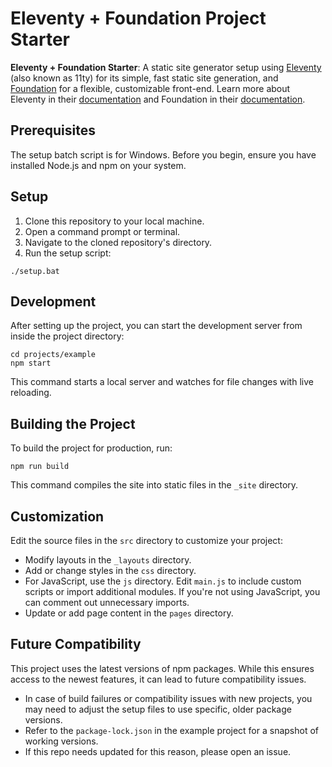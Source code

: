 # Eleventy + Foundation Project Starter

**Eleventy + Foundation Starter**: A static site generator setup using [Eleventy](https://www.11ty.dev/) (also known as 11ty) for its simple, fast static site generation, and [Foundation](https://get.foundation/) for a flexible, customizable front-end. Learn more about Eleventy in their [documentation](https://www.11ty.dev/docs/) and Foundation in their [documentation](https://get.foundation/sites/docs/).

## Prerequisites

The setup batch script is for Windows. Before you begin, ensure you have installed Node.js and npm on your system.

## Setup

1. Clone this repository to your local machine.
2. Open a command prompt or terminal.
3. Navigate to the cloned repository's directory.
4. Run the setup script:

```
./setup.bat
```

## Development

After setting up the project, you can start the development server from inside the project directory:

```
cd projects/example
npm start
```

This command starts a local server and watches for file changes with live reloading.

## Building the Project

To build the project for production, run:
```
npm run build
```

This command compiles the site into static files in the `_site` directory.

## Customization

Edit the source files in the `src` directory to customize your project:

- Modify layouts in the `_layouts` directory.
- Add or change styles in the `css` directory.
- For JavaScript, use the `js` directory. Edit `main.js` to include custom scripts or import additional modules. If you're not using JavaScript, you can comment out unnecessary imports.
- Update or add page content in the `pages` directory.

## Future Compatibility

This project uses the latest versions of npm packages. While this ensures access to the newest features, it can lead to future compatibility issues.

- In case of build failures or compatibility issues with new projects, you may need to adjust the setup files to use specific, older package versions.
- Refer to the `package-lock.json` in the example project for a snapshot of working versions.
- If this repo needs updated for this reason, please open an issue.
